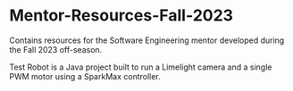# Mentor-Resources-Fall-2023
Contains resources for the Software Engineering mentor developed during the Fall 2023 off-season. 

Test Robot is a Java project built to run a Limelight camera and a single PWM motor using a SparkMax controller. 
